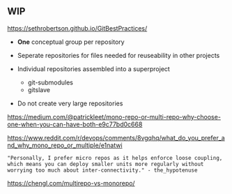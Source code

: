 ## WIP

https://sethrobertson.github.io/GitBestPractices/

* **One** conceptual group per repository

* Seperate repositories for files needed for reuseability in other projects

* Individual repositories assembled into a superproject

  * git-submodules
  * gitslave
  
* Do not create very large repositories

https://medium.com/@patrickleet/mono-repo-or-multi-repo-why-choose-one-when-you-can-have-both-e9c77bd0c668



https://www.reddit.com/r/devops/comments/8vgqhq/what_do_you_prefer_and_why_mono_repo_or_multiple/e1natwi

    "Personally, I prefer micro repos as it helps enforce loose coupling, which means you can deploy smaller units more regularly without worrying too much about inter-connectivity." - the_hypotenuse
    
https://chengl.com/multirepo-vs-monorepo/


